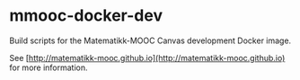 mmooc-docker-dev
================

Build scripts for the Matematikk-MOOC Canvas development Docker image.

See
[http://matematikk-mooc.github.io](http://matematikk-mooc.github.io)
for more information.
